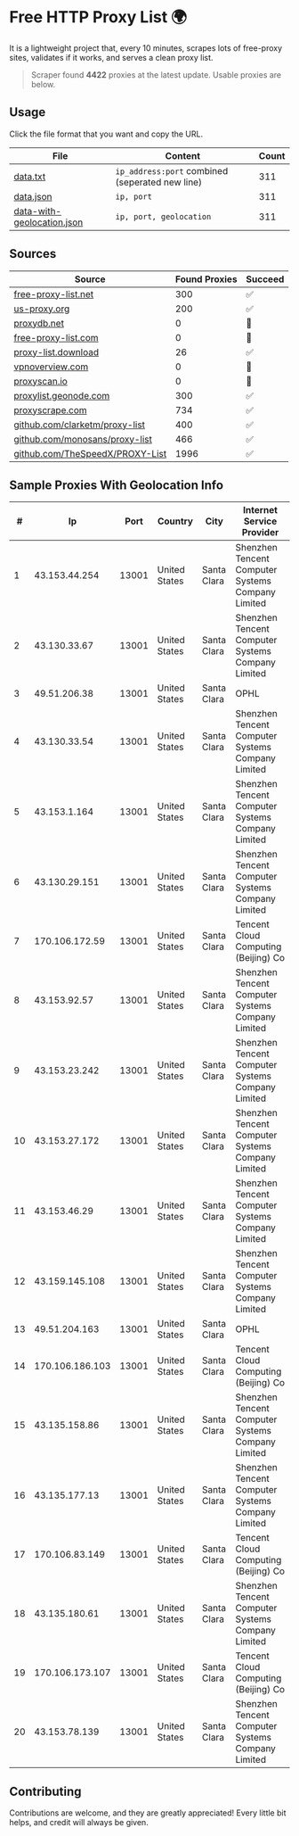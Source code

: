 
# Free HTTP Proxy List 🌍

It is a lightweight project that, every 10 minutes, scrapes lots of free-proxy sites, validates if it works, and serves a clean proxy list.


> Scraper found **4422** proxies at the latest update. Usable proxies are below.

## Usage

Click the file format that you want and copy the URL.


|File|Content|Count|
|----|-------|-----|
|[data.txt](https://raw.githubusercontent.com/themiralay/Proxy-List-World/master/data.txt)|`ip_address:port` combined (seperated new line)|311|
|[data.json](https://raw.githubusercontent.com/themiralay/Proxy-List-World/master/data.json)|`ip, port`|311|
|[data-with-geolocation.json](https://raw.githubusercontent.com/themiralay/Proxy-List-World/master/data-with-geolocation.json)|`ip, port, geolocation`|311|

## Sources

|Source|Found Proxies|Succeed|
|------|-------------|-------|
|[free-proxy-list.net](https://free-proxy-list.net)|300|✅|
|[us-proxy.org](https://www.us-proxy.org)|200|✅|
|[proxydb.net](http://proxydb.net)|0|🚫|
|[free-proxy-list.com](https://free-proxy-list.com/?page=&port=&type%5B%5D=http&type%5B%5D=https&up_time=0&search=Search)|0|🚫|
|[proxy-list.download](https://www.proxy-list.download/HTTP)|26|✅|
|[vpnoverview.com](https://vpnoverview.com/privacy/anonymous-browsing/free-proxy-servers)|0|🚫|
|[proxyscan.io](https://www.proxyscan.io)|0|🚫|
|[proxylist.geonode.com](https://proxylist.geonode.com/api/proxy-list?limit=300&page=1&sort_by=lastChecked&sort_type=desc&protocols=http,https)|300|✅|
|[proxyscrape.com](https://api.proxyscrape.com/v2/?request=displayproxies&protocol=http&timeout=10000&country=all&ssl=all&anonymity=all)|734|✅|
|[github.com/clarketm/proxy-list](https://raw.githubusercontent.com/clarketm/proxy-list/master/proxy-list-raw.txt)|400|✅|
|[github.com/monosans/proxy-list](https://raw.githubusercontent.com/monosans/proxy-list/main/proxies/http.txt)|466|✅|
|[github.com/TheSpeedX/PROXY-List](https://raw.githubusercontent.com/TheSpeedX/PROXY-List/master/http.txt)|1996|✅|


## Sample Proxies With Geolocation Info

|#|Ip|Port|Country|City|Internet Service Provider|
|-|--|----|-------|----|-------------------------|
|1|43.153.44.254|13001|United States|Santa Clara|Shenzhen Tencent Computer Systems Company Limited|
|2|43.130.33.67|13001|United States|Santa Clara|Shenzhen Tencent Computer Systems Company Limited|
|3|49.51.206.38|13001|United States|Santa Clara|OPHL|
|4|43.130.33.54|13001|United States|Santa Clara|Shenzhen Tencent Computer Systems Company Limited|
|5|43.153.1.164|13001|United States|Santa Clara|Shenzhen Tencent Computer Systems Company Limited|
|6|43.130.29.151|13001|United States|Santa Clara|Shenzhen Tencent Computer Systems Company Limited|
|7|170.106.172.59|13001|United States|Santa Clara|Tencent Cloud Computing (Beijing) Co|
|8|43.153.92.57|13001|United States|Santa Clara|Shenzhen Tencent Computer Systems Company Limited|
|9|43.153.23.242|13001|United States|Santa Clara|Shenzhen Tencent Computer Systems Company Limited|
|10|43.153.27.172|13001|United States|Santa Clara|Shenzhen Tencent Computer Systems Company Limited|
|11|43.153.46.29|13001|United States|Santa Clara|Shenzhen Tencent Computer Systems Company Limited|
|12|43.159.145.108|13001|United States|Santa Clara|Shenzhen Tencent Computer Systems Company Limited|
|13|49.51.204.163|13001|United States|Santa Clara|OPHL|
|14|170.106.186.103|13001|United States|Santa Clara|Tencent Cloud Computing (Beijing) Co|
|15|43.135.158.86|13001|United States|Santa Clara|Shenzhen Tencent Computer Systems Company Limited|
|16|43.135.177.13|13001|United States|Santa Clara|Shenzhen Tencent Computer Systems Company Limited|
|17|170.106.83.149|13001|United States|Santa Clara|Tencent Cloud Computing (Beijing) Co|
|18|43.135.180.61|13001|United States|Santa Clara|Shenzhen Tencent Computer Systems Company Limited|
|19|170.106.173.107|13001|United States|Santa Clara|Tencent Cloud Computing (Beijing) Co|
|20|43.153.78.139|13001|United States|Santa Clara|Shenzhen Tencent Computer Systems Company Limited|



## Contributing

Contributions are welcome, and they are greatly appreciated! Every
little bit helps, and credit will always be given.

